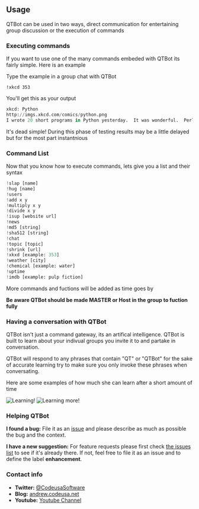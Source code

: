 ## Usage
QTBot can be used in two ways, direct communication for entertaining group discussion or the execution of commands

### Executing commands

If you want to use one of the many commands embeded with QTBot its fairly simple. Here is an example

Type the example in a group chat with QTBot

```
!xkcd 353
```

You'll get this as your output

```python
xkcd: Python
http://imgs.xkcd.com/comics/python.png
I wrote 20 short programs in Python yesterday.  It was wonderful.  Perl, I'm leaving you.
```
It's dead simple! During this phase of testing results may be a little delayed but for the most part instantnious

### Command List
Now that you know how to execute commands, lets give you a list and their syntax
```python
!slap [name]
!hug [name]
!users
!add x y
!multiply x y
!divide x y
!isup [website url]
!news
!md5 [string]
!sha512 [string]
!chat
!topic [topic]
!shrink [url]
!xkxd [example: 353]
!weather [city]
!chemical [example: water]
!uptime
!imdb [example: pulp fiction]
```
More commands and fuctions will be added as time goes by

**Be aware QTBot should be made MASTER or Host in the group to fuction fully**

### Having a conversation with QTBot

QTBot isn't just a command gateway, its an artifical intelligence. QTBot is built to learn about your indivual groups you invite it to and partake in conversation.

QTBot will respond to any phrases that contain "QT" or "QTBot" for the  sake of accurate learning try to make sure you only invoke these phrases when conversating.

Here are some examples of how much she can learn after a short amount of time

![Learning!](http://i.imgur.com/UvUmSOn.jpg)
![Learning more!](http://i.imgur.com/FJDqboZ.jpg)


### Helping QTBot 


**I found a bug:** File it as an [issue](https://github.com/Codeusa/QTBot/issues) and please describe as much as possible the bug and the context.

**I have a new suggestion:** For feature requests please first check [the issues list](https://github.com/Codeusa/QTBot/issues) to see if it's already there. If not, feel free to file it as an issue and to define the label **enhancement**.


### Contact info

* **Twitter:** [@CodeusaSoftware](https://twitter.com/codeusasoftware)
* **Blog:** [andrew.codeusa.net](http://andrew.codeusa.net)
* **Youtube:** [Youtube Channel](http://www.youtube.com/codeusasoftware)



